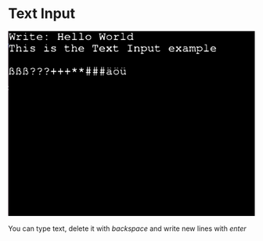 # Text Input

![Screenshot](image.png)

You can type text, delete it with *backspace* and write new lines with *enter*